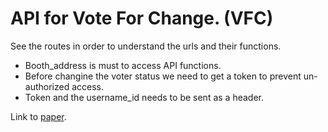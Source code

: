 <h1>API for Vote For Change. (VFC) </h1>

See the routes in order to understand the urls and their functions.
* Booth_address is must to access API functions.
* Before changine the voter status we need to get a token to prevent un-authorized access.
* Token and the username_id needs to be sent as a header.

Link to <a href='https://docs.google.com/document/d/1dqEupc9seJowyYzRl0-1-72URi9l50RwQijmdBRpYFw/edit?usp=sharing'>paper</a>.
